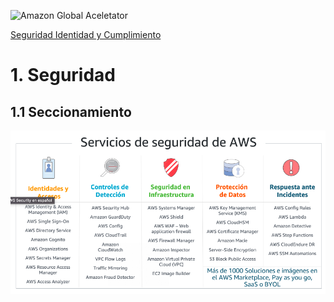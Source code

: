 ![Amazon Global Aceletator](../../00_assets/Redes%20&%20Entrega%20de%20contenidos/directcontect-logo.jpeg)

[Seguridad Identidad y Cumplimiento](../05-Seguridad_Identidad_y_Cumplimiento/)

# 1. Seguridad

## 1.1 Seccionamiento

![Servicios](../00_assets/Seguridad,%20identidad%20y%20cumplimiento/servicios%20.png)